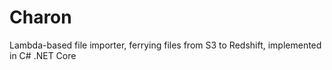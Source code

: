 # Charon
Lambda-based file importer, ferrying files from S3 to Redshift, implemented in C# .NET Core
